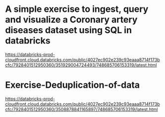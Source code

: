 # A simple exercise to ingest, query and visualize a Coronary artery diseases dataset using SQL in databricks


https://databricks-prod-cloudfront.cloud.databricks.com/public/4027ec902e239c93eaaa8714f173bcfc/7928401512950360/351929004724493/748685706153319/latest.html

# Exercise-Deduplication-of-data

https://databricks-prod-cloudfront.cloud.databricks.com/public/4027ec902e239c93eaaa8714f173bcfc/7928401512950360/3508878841165897/748685706153319/latest.html
